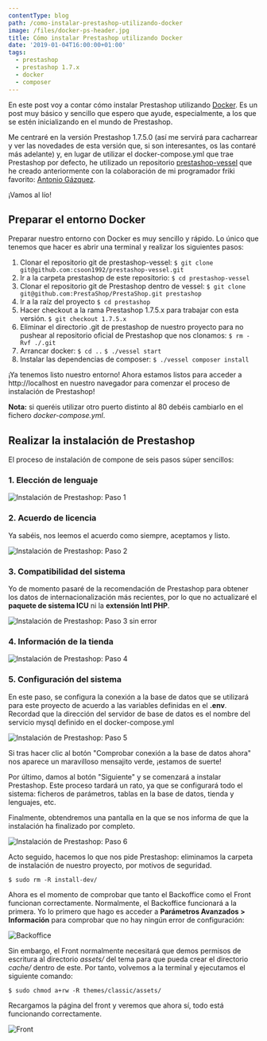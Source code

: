 ```yaml
---
contentType: blog
path: /como-instalar-prestashop-utilizando-docker
image: /files/docker-ps-header.jpg
title: Cómo instalar Prestashop utilizando Docker
date: '2019-01-04T16:00:00+01:00'
tags:
  - prestashop
  - prestashop 1.7.x
  - docker
  - composer
---
```

En este post voy a contar cómo instalar Prestashop utilizando [Docker](https://docs.docker.com/get-started/). Es un post muy básico y sencillo que espero que ayude, especialmente, a los que se estén inicializando en el mundo de Prestashop.

Me centraré en la versión Prestashop 1.7.5.0 (así me servirá para cacharrear y ver las novedades de esta versión que, si son interesantes, os las contaré más adelante) y, en lugar de utilizar el docker-compose.yml que trae Prestashop por defecto, he utilizado un repositorio [prestashop-vessel](https://github.com/csoon1992/prestashop-vessel) que he creado anteriormente con la colaboración de mi programador friki favorito: [Antonio Gázquez](https://antoniogazquez.me/).

¡Vamos al lío!

## Preparar el entorno Docker

Preparar nuestro entorno con Docker es muy sencillo y rápido. Lo único que tenemos que hacer es abrir una terminal y realizar los siguientes pasos:

1. Clonar el repositorio git de prestashop-vessel:
   `$ git clone git@github.com:csoon1992/prestashop-vessel.git`
2. Ir a la carpeta prestashop de este repositorio:
   `$ cd prestashop-vessel`
3. Clonar el repositorio git de Prestashop dentro de vessel:
   `$ git clone git@github.com:PrestaShop/PrestaShop.git prestashop` 
4. Ir a la raíz del proyecto
   `$ cd prestashop`
5. Hacer checkout a la rama Prestashop 1.7.5.x para trabajar con esta versión.
   `$ git checkout 1.7.5.x`
6. Eliminar el directorio .git de prestashop de nuestro proyecto para no pushear al repositorio oficial de Prestashop que nos clonamos:
    `$ rm -Rvf ./.git`
7. Arrancar docker:
    `$ cd ..`
    `$ ./vessel start`
8. Instalar las dependencias de composer:
    `$ ./vessel composer install`

¡Ya tenemos listo nuestro entorno!
Ahora estamos listos para acceder a http://localhost en nuestro navegador para comenzar el proceso de instalación de Prestashop!

**Nota:** si queréis utilizar otro puerto distinto al 80 debéis cambiarlo en el fichero _docker-compose.yml_.

## Realizar la instalación de Prestashop

El proceso de instalación de compone de seis pasos súper sencillos:

### 1. Elección de lenguaje

![Instalación de Prestashop: Paso 1](/files/01_install.png)

### 2. Acuerdo de licencia

Ya sabéis, nos leemos el acuerdo como siempre, aceptamos y listo.

![Instalación de Prestashop: Paso 2](/files/02_install.png)

### 3. Compatibilidad del sistema

Yo de momento pasaré de la recomendación de Prestashop para obtener los datos de internacionalización más recientes, por lo que no actualizaré el **paquete de sistema ICU** ni la **extensión Intl PHP**. 

![Instalación de Prestashop: Paso 3 sin error](/files/03_install_b.png)

### 4. Información de la tienda

![Instalación de Prestashop: Paso 4](/files/04_install.png)

### 5. Configuración del sistema

En este paso, se configura la conexión a la base de datos que se utilizará para este proyecto de acuerdo a las variables definidas en el **.env**.
Recordad que la dirección del servidor de base de datos es el nombre del servicio mysql definido en el docker-compose.yml

![Instalación de Prestashop: Paso 5](/files/05_install.png)

Si tras hacer clic al botón "Comprobar conexión a la base de datos ahora" nos aparece un maravilloso mensajito verde, ¡estamos de suerte!

Por último, damos al botón "Siguiente" y se comenzará a instalar Prestashop. Este proceso tardará un rato, ya que se configurará todo el sistema: ficheros de parámetros, tablas en la base de datos, tienda y lenguajes, etc.

Finalmente, obtendremos una pantalla en la que se nos informa de que la instalación ha finalizado por completo.

![Instalación de Prestashop: Paso 6](/files/06_install.png)

Acto seguido, hacemos lo que nos pide Prestashop: eliminamos la carpeta de instalación de nuestro proyecto, por motivos de seguridad.

`$ sudo rm -R install-dev/`

Ahora es el momento de comprobar que tanto el Backoffice como el Front funcionan correctamente. Normalmente, el Backoffice funcionará a la primera. Yo lo primero que hago es acceder a **Parámetros Avanzados > Información** para comprobar que no hay ningún error de configuración:

![Backoffice](/files/backoffice_info.png)

Sin embargo, el Front normalmente necesitará que demos permisos de escritura al directorio _assets/_ del tema para que pueda crear el directorio _cache/_ dentro de este.
Por tanto, volvemos a la terminal y ejecutamos el siguiente comando:

`$ sudo chmod a+rw -R themes/classic/assets/`

Recargamos la página del front y veremos que ahora sí, todo está funcionando correctamente.

![Front](/files/front.png)
